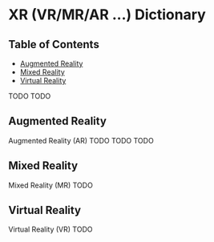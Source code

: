XR (VR/MR/AR ...) Dictionary
=========

## Table of Contents

- [Augmented Reality](#augmented-reality)
- [Mixed Reality](#mixed-reality)
- [Virtual Reality](#virtual-reality)

TODO
TODO


<!---
## Table of Contents
 - [GitHub](#github)
  - [Ignore Whitespace](#ignore-whitespace)
  - [Adjust Tab Space](#adjust-tab-space)
  - [Commit History by Author](#commit-history-by-author)
  - [Cloning a Repository](#cloning-a-repository)
  - [Branch](#branch)
    - [Compare all Branches to Another Branch](#compare-all-branches-to-another-branch)
    - [Comparing Branches](#comparing-branches)
    - [Compare Branches across Forked Repositories](#compare-branches-across-forked-repositories)
  
-->




## Augmented Reality
Augmented Reality (AR)
TODO
TODO
TODO


## Mixed Reality
 Mixed Reality (MR)
TODO

## Virtual Reality
Virtual Reality (VR)
TODO
